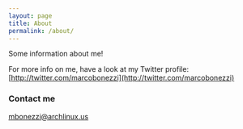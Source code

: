 ```yaml
---
layout: page
title: About
permalink: /about/
---
```


Some information about me!

For more info on me, have a look at my Twitter profile: 
[http://twitter.com/marcobonezzi](http://twitter.com/marcobonezzi)

### Contact me

[mbonezzi@archlinux.us](mailto:mbonezzi@archlinux.us)